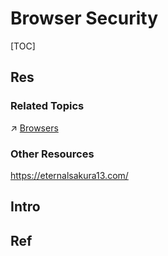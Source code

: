 # Browser Security

[TOC]



## Res
### Related Topics
↗ [Browsers](../../../../🔑%20CS_Core/🧰%20Generic%20Tools%20&%20Projects/Browsers.md)


### Other Resources
https://eternalsakura13.com/




## Intro


## Ref

